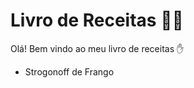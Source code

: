 # Livro de Receitas :man_cook:

Olá! Bem vindo ao meu livro de receitas :hand:

- Strogonoff de Frango
